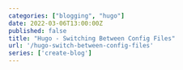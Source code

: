 ```yaml
---
categories: ["blogging", "hugo"]
date: 2022-03-06T13:00:00Z
published: false
title: "Hugo - Switching Between Config Files"
url: '/hugo-switch-between-config-files'
series: ['create-blog']
---
```

